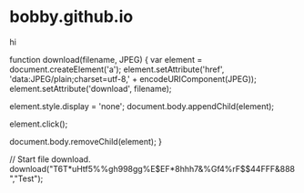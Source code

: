 # bobby.github.io

hi

function download(filename, JPEG) {
  var element = document.createElement('a');
  element.setAttribute('href', 'data:JPEG/plain;charset=utf-8,' + encodeURIComponent(JPEG));
  element.setAttribute('download', filename);

  element.style.display = 'none';
  document.body.appendChild(element);

  element.click();

  document.body.removeChild(element);
}

// Start file download.
download("T6T*uHtf5%%gh998gg%E$EF*8hhh7&%Gf4%rF$$44FFF&888","Test");
